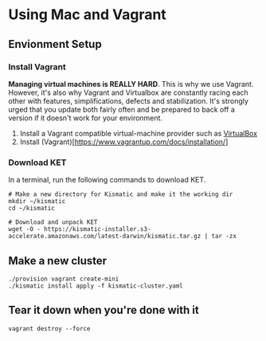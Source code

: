 # Using Mac and Vagrant

## Envionment Setup

### Install Vagrant

**Managing virtual machines is REALLY HARD**. This is why we use Vagrant. However, it's also why Vagrant and Virtualbox are constantly racing each other with features, simplifications, defects and stabilization. It's strongly urged that you update both fairly often and be prepared to back off a version if it doesn't work for your environment.

1. Install a Vagrant compatible virtual-machine provider such as [VirtualBox](https://www.virtualbox.org/wiki/Downloads)
2. Install (Vagrant)[https://www.vagrantup.com/docs/installation/]

### Download KET

In a terminal, run the following commands to download KET.

```
# Make a new directory for Kismatic and make it the working dir
mkdir ~/kismatic
cd ~/kismatic

# Download and unpack KET
wget -O - https://kismatic-installer.s3-accelerate.amazonaws.com/latest-darwin/kismatic.tar.gz | tar -zx
```

## Make a new cluster

```
./provision vagrant create-mini
./kismatic install apply -f kismatic-cluster.yaml
```

## Tear it down when you're done with it

```
vagrant destroy --force
```
